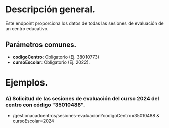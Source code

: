 # Descripción general.

Este endpoint proporciona los datos de todas las sesiones de evaluación de un centro educativo.

## Parámetros comunes.
* **codigoCentro**: Obligatorio (Ej. 38010773)
* **cursoEscolar**: Obligatorio (Ej. 2022).

# Ejemplos.
### A) Solicitud de las sesiones de evaluación del curso 2024 del centro con código "35010488".
* /gestionacadcentros/sesiones-evaluacion?codigoCentro=35010488 & cursoEscolar=2024
